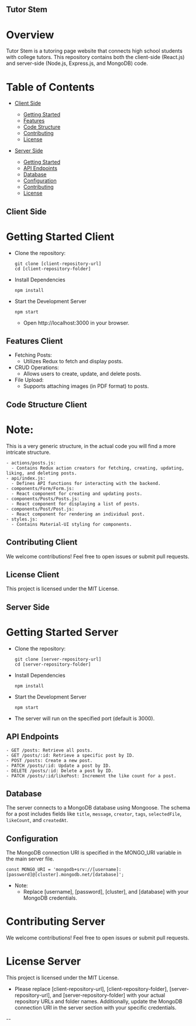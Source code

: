 ## Tutor Stem

# Overview
Tutor Stem is a tutoring page website that connects high school students with college tutors. This repository contains both the client-side (React.js) and server-side (Node.js, Express.js, and MongoDB) code.

# Table of Contents
- [Client Side](#client-side)
  - [Getting Started](#getting-started-client)
  - [Features](#features-client)
  - [Code Structure](#code-structure-client)
  - [Contributing](#contributing-client)
  - [License](#license-client)

- [Server Side](#server-side)
  - [Getting Started](#getting-started-server)
  - [API Endpoints](#api-endpoints)
  - [Database](#database)
  - [Configuration](#configuration)
  - [Contributing](#contributing-server)
  - [License](#license-server)

## Client Side
# Getting Started Client
* Clone the repository:
  ```
  git clone [client-repository-url]
  cd [client-repository-folder]
  ```
* Install Dependencies
   ```
  npm install
  ```
* Start the Development Server
  ```
  npm start
  ```
  * Open  http://localhost:3000 in your browser.

 ## Features Client
* Fetching Posts:
  * Utilizes Redux to fetch and display posts.
* CRUD Operations:
  * Allows users to create, update, and delete posts.
* File Upload:
  * Supports attaching images (in PDF format) to posts.

## Code Structure Client

# Note: 
This is a very generic structure, in the actual code you will find a more intricate structure. 

```
- actions/posts.js:
  - Contains Redux action creators for fetching, creating, updating, liking, and deleting posts.
- api/index.js:
  - Defines API functions for interacting with the backend.
- components/Form/Form.js:
  - React component for creating and updating posts.
- components/Posts/Posts.js:
  - React component for displaying a list of posts.
- components/Post/Post.js:
  - React component for rendering an individual post.
- styles.js:
  - Contains Material-UI styling for components.
```
## Contributing Client
We welcome contributions! Feel free to open issues or submit pull requests.

## License Client
This project is licensed under the MIT License.

## Server Side
# Getting Started Server

* Clone the repository:
  ```
  git clone [server-repository-url]
  cd [server-repository-folder]
  ```
* Install Dependencies
   ```
  npm install
  ```
* Start the Development Server
  ```
  npm start
  ```
* The server will run on the specified port (default is 3000).

## API Endpoints
```
- GET /posts: Retrieve all posts.
- GET /posts/:id: Retrieve a specific post by ID.
- POST /posts: Create a new post.
- PATCH /posts/:id: Update a post by ID.
- DELETE /posts/:id: Delete a post by ID.
- PATCH /posts/:id/likePost: Increment the like count for a post.
```

## Database
The server connects to a MongoDB database using Mongoose. The schema for a post includes fields like `title`, `message`, `creator`, `tags`, `selectedFile`, `likeCount`, and `createdAt`.

## Configuration
The MongoDB connection URI is specified in the MONGO_URI variable in the main server file.

```
const MONGO_URI = 'mongodb+srv://[username]:[password]@[cluster].mongodb.net/[database]';
```

* Note:
  * Replace [username], [password], [cluster], and [database] with your MongoDB credentials.
 
# Contributing Server
We welcome contributions! Feel free to open issues or submit pull requests.

# License Server
This project is licensed under the MIT License.

* Please replace [client-repository-url], [client-repository-folder], [server-repository-url], and [server-repository-folder] with your actual repository URLs and folder names. Additionally, update the MongoDB connection URI in the server section with your specific credentials.


--



